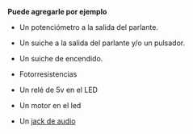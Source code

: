 __Puede agregarle por ejemplo__

* Un potenciómetro a la salida del parlante.

* Un suiche a la salida del parlante y/o un pulsador.

* Un suiche de encendido.

* Fotorresistencias

* Un relé de 5v en el LED

* Un motor en el led

* Un [jack de audio](solución500.md)









